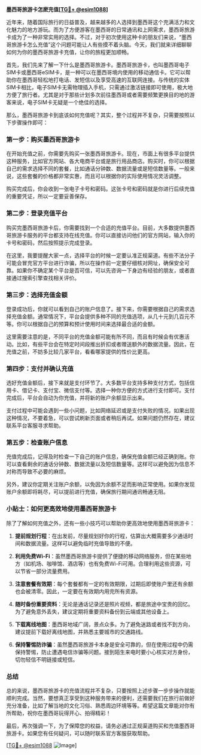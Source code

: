 **墨西哥旅游卡怎麽充值[[TG💪+ @esim1088](https://t.me/s/esim1088)]**

近年来，随着国际旅行的日益普及，越来越多的人选择到墨西哥这个充满活力和文化魅力的地方游玩。而为了方便游客在墨西哥的日常通讯和上网需求，墨西哥旅游卡成为了一种非常实用的选择。不过，对于初次使用这种卡的朋友们来说，“墨西哥旅游卡怎么充值”这个问题可能让人有些摸不着头脑。今天，我们就来详细聊聊如何为你的墨西哥旅游卡充值，让你的旅程更加顺畅。

首先，我们先来了解一下什么是墨西哥旅游卡。墨西哥旅游卡，也叫墨西哥电子SIM卡或墨西哥eSIM卡，是一种可以在墨西哥境内使用的移动通信卡。它可以帮助你在墨西哥轻松地打电话、发短信以及享受高速的互联网连接。与传统的实体SIM卡相比，电子SIM卡无需物理插入手机，只需通过激活链接即可使用，极大地方便了旅行者。尤其是对于那些计划多次前往墨西哥或者需要频繁更换目的地的游客来说，电子SIM卡无疑是一个绝佳的选择。

那么，墨西哥旅游卡到底该如何充值呢？其实，整个过程并不复杂，只需要按照以下步骤操作即可：

### **第一步：购买墨西哥旅游卡**
在开始充值之前，你需要先购买一张墨西哥旅游卡。现在，市面上有很多平台提供这种服务，比如官方网站、各大电商平台或是旅行用品商店。购买时，你可以根据自己的需求选择不同的套餐，比如通话分钟数、数据流量或是短信数量等。一般来说，这些套餐的价格都非常实惠，而且可以根据你的实际使用情况灵活调整。

购买完成后，你会收到一张电子卡号和密码。这张卡号和密码就是你进行后续充值的重要凭证，所以一定要妥善保存。

### **第二步：登录充值平台**
购买完墨西哥旅游卡后，你需要找到一个合适的充值平台。目前，大多数提供墨西哥旅游卡服务的平台都支持在线充值。你可以直接访问他们的官方网站，输入你的卡号和密码，然后按照提示完成登录。

在这里，我要提醒大家一点，选择平台的时候一定要认准正规渠道。有些不法分子可能会冒充官方平台进行诈骗，所以在操作前一定要仔细核对网址，确保安全可靠。如果你不确定某个平台是否可信，可以先咨询一下身边有经验的朋友，或者直接通过搜索引擎查找相关评价。

### **第三步：选择充值金额**
登录成功后，你就可以看到自己的账户信息了。接下来，你需要根据自己的需求选择充值金额。通常情况下，平台会提供多种不同的充值选项，从几十元到几百元不等。你可以根据自己的预算和预计使用时间来选择最合适的金额。

这里需要注意的是，不同平台的充值金额可能有所不同，而且有时候会有优惠活动。比如，有些平台会在特定时间段推出折扣或者赠送额外的数据流量。因此，在充值之前，不妨多比较几家平台，看看哪家提供的性价比更高。

### **第四步：支付并确认充值**
选好充值金额后，接下来就是支付环节了。大多数平台支持多种支付方式，包括信用卡、借记卡、支付宝、微信支付等。选择一种你方便的方式进行支付即可。支付完成后，平台会自动为你充值，并将新的账户余额显示出来。

支付过程中可能会遇到一些小问题，比如网络延迟或是支付失败的情况。如果出现这种情况，不要着急，可以尝试刷新页面或者稍后再试。如果问题仍然存在，建议联系平台客服寻求帮助。

### **第五步：检查账户信息**
充值完成后，记得及时检查一下自己的账户信息，确保充值金额已经正确到账。你可以查看剩余的通话分钟数、数据流量以及短信数量等。这样可以避免因为信息不对称而导致不必要的麻烦。

另外，建议你定期关注账户余额，以免因为余额不足而影响正常使用。如果你发现账户余额即将耗尽，可以提前进行充值，确保旅行期间通讯畅通无阻。

### **小贴士：如何更高效地使用墨西哥旅游卡**
除了了解如何充值之外，还有一些小技巧可以帮助你更高效地使用墨西哥旅游卡：

1. **提前规划行程**：在出发前，尽量规划好你的行程，估算出大概需要多少通话时间和数据流量。这样可以避免临时充值导致的不便。
   
2. **利用免费Wi-Fi**：虽然墨西哥旅游卡提供了便捷的移动网络服务，但在某些地方（如机场、咖啡馆、酒店等）也有免费Wi-Fi可用。合理利用这些资源，可以节省一部分流量费用。

3. **注意套餐有效期**：每个套餐都有一定的有效期限，过期后即使账户里还有余额也会被清零。因此，一定要在有效期内用完所有资源。

4. **随时备份重要资料**：无论是通话记录还是照片视频，都是旅途中宝贵的回忆。为了避免意外丢失，建议定期将重要资料备份到云端或其他设备上。

5. **下载离线地图**：墨西哥地域广阔，景点众多。为了避免迷路或者找不到方向，建议提前下载好离线地图，并熟悉主要城市的交通路线。

6. **保持警惕防诈骗**：虽然墨西哥旅游卡本身是安全可靠的，但在使用过程中仍需保持警惕，防止遭遇电信诈骗等问题。接到陌生来电时要小心核实对方身份，切勿轻信不明链接或短信。

### **总结**
总的来说，墨西哥旅游卡的充值流程并不复杂，只要按照上述步骤一步步操作就能顺利完成。当然，要想真正享受到这种服务带来的便利，还需要我们在旅行前做好充分准备，比如了解当地的文化习俗、熟悉周边环境等等。希望这篇文章能对你有所帮助，祝你在墨西哥玩得开心、拍得精彩！

最后，再次强调一下，为了保障您的权益，请务必通过正规渠道购买和充值墨西哥旅游卡。如果您有任何疑问，可以随时联系官方客服获取帮助。

[[TG💪+ @esim1088](https://t.me/s/esim1088) ![Image](https://i.postimg.cc/4NQfJmqS/Snipaste-2025-05-13-00-14-12.png)]